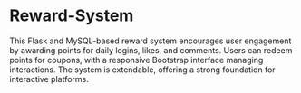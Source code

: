 # Reward-System
This Flask and MySQL-based reward system encourages user engagement by awarding points for daily logins, likes, and comments. Users can redeem points for coupons, with a responsive Bootstrap interface managing interactions. The system is extendable, offering a strong foundation for interactive platforms.
